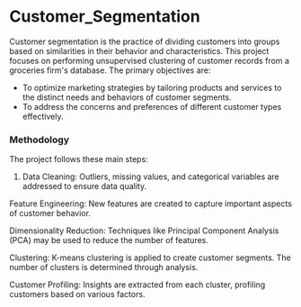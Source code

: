 # Customer_Segmentation

Customer segmentation is the practice of dividing customers into groups based on similarities in their behavior and characteristics. This project focuses on performing unsupervised clustering of customer records from a groceries firm's database. The primary objectives are:

- To optimize marketing strategies by tailoring products and services to the distinct needs and behaviors of customer segments.
- To address the concerns and preferences of different customer types effectively.

### Methodology

The project follows these main steps:

1) Data Cleaning: Outliers, missing values, and categorical variables are addressed to ensure data quality.

Feature Engineering: New features are created to capture important aspects of customer behavior.

Dimensionality Reduction: Techniques like Principal Component Analysis (PCA) may be used to reduce the number of features.

Clustering: K-means clustering is applied to create customer segments. The number of clusters is determined through analysis.

Customer Profiling: Insights are extracted from each cluster, profiling customers based on various factors.
